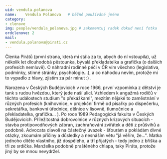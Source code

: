 ```yaml
---
uid: vendula.polanova
name:    Vendula Polanova  	# běžně používáné jméno
category:
- clenove
img: people/vendula_polanova.jpg # zakomentuj radek dokud není fotka
ordclenove: 2
mail:
- vendula.polanova@pirati.cz
---
```


Členka Pirátů (první strana, která mi stála za to, abych do ní vstoupila), už několik let dlouhodobá pěstounka, bývalá překladatelka a grafička (o dalších profesích nemluvě). O náhradní rodinné péči v ČR vím všechno (legislativa, podmínky, stinné stránky, psychologie...), a co náhodou nevím, protože mi to vypadlo z hlavy, zjistím za pár minut :) .

Narozena v Českých Budějovicích v roce 1966, první vzpomínka z dětství je tank s rudou hvězdou, který jede naší ulicí.
Vzhledem k angažmá rodičů v těchto událostech studium "s překážkami", mezitím nějaké to zaměstnání v různých profesích (knihovnice, v projekční firmě od písařky po dispečerku, sekretářka, bankovní úřednice, dělnice v lisovně, tlumočnice a překladatelka, grafička... ). Po roce 1989 Pedagogická fakulta v Českých Budějovicích.
Příležitostná dobrovolnice v různých krizových situacích - stavba protipovodňových zábran, zachraňování zvířátek a dětí z průšvihů a podobně.
Advocata diavoli na částečný úvazek - šťourám a pokládám divné otázky, zkoumám příčiny a důsledky a nesnáším větu "já věřím, že...".
Matka jednoho dítěte vlastního, již dospělého, a tří přijatých - tedy jedno z bříška a tři ze srdíčka.
Manželka podobně praštěného chlapa, taky Piráta, protože jiný by se mnou nevydržel.
